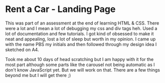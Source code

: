# Rent a Car - Landing Page 
This was part of an assessment at the end of learning HTML & CSS. There were a lot and I mean a lot of debugging my css and div tags heh. Used a lot of documentation and few tutorials. I got kind of obsessed to make it neat and appealing, lost a lot of sleep but worth in my opinion. I came up with the name PBS my initials and then followed through my design idea I sketched on A4.

Took me about 10 days of head scratching but I am happy with it for the most part although some parts like the carousel not being automatic as I don't know JavaScript yet. But we will work on that. There are a few things beyond me but I will get there ;)

